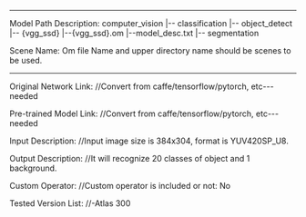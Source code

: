 *******************************************************************************
Model Path Description:
computer_vision
   |-- classification
   |-- object_detect
        |-- {vgg_ssd}
            |--{vgg_ssd}.om
            |--model_desc.txt
   |-- segmentation

Scene Name: Om file Name and upper directory name should be scenes to be used.
*******************************************************************************

Original Network Link:
//Convert from caffe/tensorflow/pytorch, etc---needed

Pre-trained Model Link:
//Convert from caffe/tensorflow/pytorch, etc---needed

Input Description:
//Input image size is 384x304, format is YUV420SP_U8.

Output Description:
//It will recognize 20 classes of object and 1 background.

Custom Operator:
//Custom operator is included or not: No

Tested Version List:
//-Atlas 300